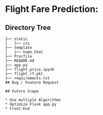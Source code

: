 # Flight Fare Prediction: 

## Directory Tree 
```
├── static 
│   ├── css
├── template
│   ├── home.html
├── Procfile
├── README.md
├── app.py
├── flight_price.ipynb
├── flight_rf.pkl
├── requirements.txt
## Bug / Feature Request

## Future Scope

* Use multiple Algorithms
* Optimize Flask app.py
* Front-End 
